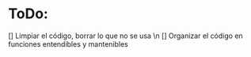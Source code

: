 # ToDo:

[] Limpiar el código, borrar lo que no se usa \n
[] Organizar el código en funciones entendibles y mantenibles
